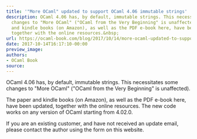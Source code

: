 ```yaml
---
title: '"More OCaml" updated to support OCaml 4.06 immutable strings'
description: OCaml 4.06 has, by default, immutable strings. This necessitates some
  changes to "More OCaml" ("OCaml from the Very Beginning" is unaffected).  The paper
  and kindle books (on Amazon), as well as the PDF e-book here, have been updated,
  together with the online resources.&nbsp;
url: https://ocaml-book.com/blog/2017/10/14/more-ocaml-updated-to-support-ocaml-406-immutable-strings
date: 2017-10-14T16:17:10-00:00
preview_image:
authors:
- OCaml Book
source:
---
```


<p>OCaml 4.06 has, by default, immutable strings. This necessitates some changes to "More OCaml" ("OCaml from the Very Beginning" is unaffected).</p><p>The paper and kindle books (on Amazon), as well as the PDF e-book here, have been updated, together with the online resources.&nbsp;The new code works on any version of OCaml starting from 4.02.0.</p><p>If you are an existing customer, and have not received an update email, please contact the author using the form on this website.</p>
